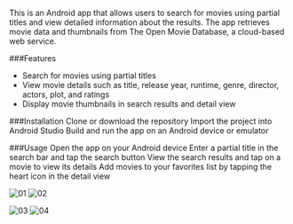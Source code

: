 
This is an Android app that allows users to search for movies using partial titles and view detailed information about the results. The app retrieves movie data and thumbnails from The Open Movie Database, a cloud-based web service.

###Features
- Search for movies using partial titles
- View movie details such as title, release year, runtime, genre, director, actors, plot, and ratings
- Display movie thumbnails in search results and detail view


###Installation
Clone or download the repository
Import the project into Android Studio
Build and run the app on an Android device or emulator

###Usage
Open the app on your Android device
Enter a partial title in the search bar and tap the search button
View the search results and tap on a movie to view its details
Add movies to your favorites list by tapping the heart icon in the detail view


![01](https://user-images.githubusercontent.com/56183348/163924705-3c1596b9-0149-4980-9bb2-1d4668d84978.PNG)
![02](https://user-images.githubusercontent.com/56183348/163922451-40df2524-0d64-45c7-8584-2c8feb36b537.PNG)

![03](https://user-images.githubusercontent.com/56183348/163922458-9c9b6e81-47ab-43a7-9020-3079556ec4ab.PNG)
![04](https://user-images.githubusercontent.com/56183348/163922462-e47392c2-9c05-4787-af17-228588296863.PNG)


